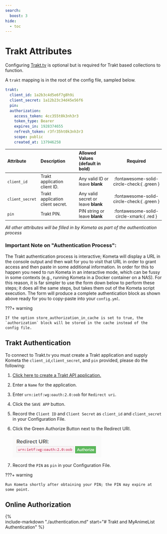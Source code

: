 ```yaml
---
search:
  boost: 3
hide:
  - toc
---
```

# Trakt Attributes

Configuring [Trakt.tv](https://trakt.tv/) is optional but is required for Trakt based collections to function. 

A `trakt` mapping is in the root of the config file, sampled below.

```yaml title="config.yml Trakt sample"
trakt:
  client_id: 1a2b3c4d5e6f7g8h9i
  client_secret: 1a12b23c34d45e56f6
  pin:
  authorization:
    access_token: 4cc355t0k3nh3r3
    token_type: Bearer
    expires_in: 1928374655
    refresh_token: r3fr35ht0k3nh3r3
    scope: public 
    created_at: 137946258
```

| Attribute        | Description                           | Allowed Values (default in **bold**)         |                  Required                  |
|:-----------------|:--------------------------------------|:---------------------------------------------|:------------------------------------------:|
| `client_id`      | Trakt application client ID.          | Any valid ID or leave **blank**              | :fontawesome-solid-circle-check:{ .green } |
| `client_secret`  | Trakt application client secret.      | Any valid secret or leave **blank**          | :fontawesome-solid-circle-check:{ .green } |
| `pin`            | Trakt PIN.                            | PIN string or leave **blank**                | :fontawesome-solid-circle-xmark:{ .red }   |


*All other attributes will be filled in by Kometa as part of the authentication process*

### Important Note on "Authentication Process":

The Trakt authentication process is interactive; Kometa will display a URL in the console output and then wait for you to visit that URL in order to grant access and then paste in some additional information.  In order for this to happen you need to run Kometa in an interactive mode, which can be fussy in some contexts (e.g., running Kometa in a Docker container on a NAS).  For this reason, it is far simpler to use the form down below to perform these steps; it does all the same steps, but takes them out of the Kometa script execution.  The form will produce a complete authentication block as shown above ready for you to copy-paste into your `config.yml`.

???+ warning

    If the option store_authorization_in_cache is set to true, the `authorization` block will be stored in the cache instead of the config file.

## Trakt Authentication

To connect to Trakt.tv you must create a Trakt application and supply Kometa the `client_id`,`client_secret`, and `pin` provided, please do the following:

1. [Click here to create a Trakt API application.](https://trakt.tv/oauth/applications/new)
2. Enter a `Name` for the application.
3. Enter `urn:ietf:wg:oauth:2.0:oob` for `Redirect uri`.
4. Click the `SAVE APP` button.
5. Record the `Client ID` and `Client Secret` as `client_id` and `client_secret` in your Configuration File.
6. Click the Green Authorize Button next to the Redirect URI.

    ![Trakt Authorize](../assets/images/config/trakt.png)

7. Record the `PIN` as `pin` in your Configuration File.

???+ warning

    Run Kometa shortly after obtaining your PIN; the PIN may expire at some point.

## Online Authorization

{%    
  include-markdown "./authentication.md"
  start="# Trakt and MyAnimeList Authentication"
%}
